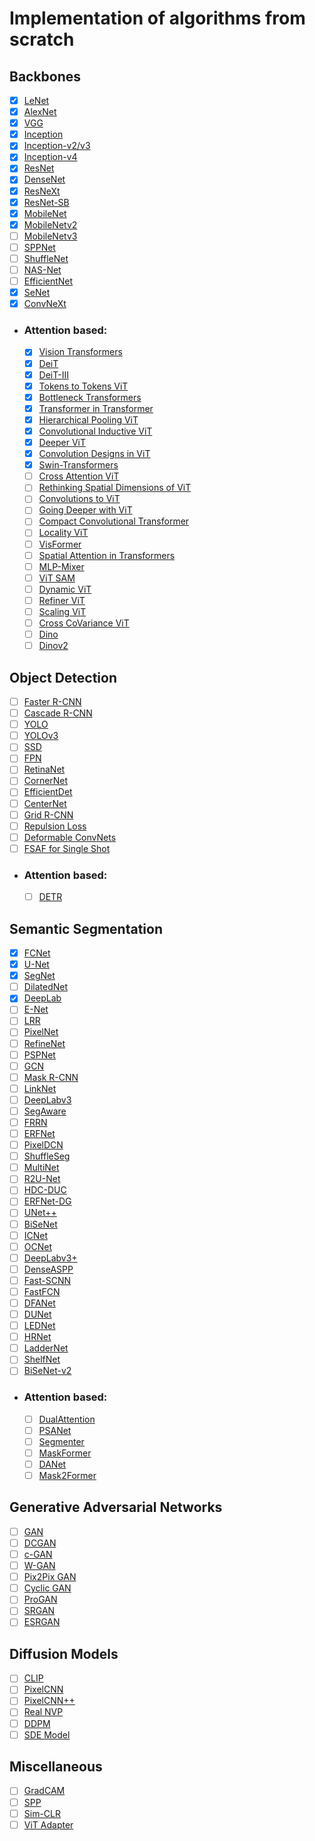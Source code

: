 # Implementation of algorithms from scratch

## Backbones

- [x] [LeNet](http://vision.stanford.edu/cs598_spring07/papers/Lecun98.pdf)
- [x] [AlexNet](https://shivam7569.github.io/cv/backbones_docs/AlexNet/backbones.AlexNet.model.html)
- [x] [VGG](https://arxiv.org/abs/1409.1556)
- [x] [Inception](https://arxiv.org/abs/1409.4842)
- [x] [Inception-v2/v3](https://arxiv.org/abs/1512.00567.pdf)
- [x] [Inception-v4](https://arxiv.org/abs/1602.07261.pdf)
- [x] [ResNet](https://arxiv.org/abs/1512.03385)
- [x] [DenseNet](https://arxiv.org/abs/1608.06993.pdf)
- [x] [ResNeXt](https://arxiv.org/abs/1611.05431)
- [x] [ResNet-SB](https://arxiv.org/abs/2110.00476)
- [x] [MobileNet](https://arxiv.org/abs/1704.04861)
- [x] [MobileNetv2](https://arxiv.org/abs/1801.04381)
- [ ] [MobileNetv3](https://arxiv.org/abs/1905.02244.pdf)
- [ ] [SPPNet](https://arxiv.org/abs/1406.4729)
- [ ] [ShuffleNet](https://arxiv.org/abs/1707.01083)
- [ ] [NAS-Net](https://arxiv.org/abs/1707.07012)
- [ ] [EfficientNet](https://arxiv.org/abs/1905.11946)
- [x] [SeNet](https://arxiv.org/abs/1709.01507)
- [x] [ConvNeXt](https://shivam7569.github.io/cv/backbones_docs/ConvNeXt/backbones.ConvNeXt.model.html)
- ### Attention based:
  - [x] [Vision Transformers](https://arxiv.org/abs/2010.11929)
  - [x] [DeiT](https://arxiv.org/abs/2012.12877.pdf)
  - [x] [DeiT-III](https://arxiv.org/abs/2204.07118)
  - [x] [Tokens to Tokens ViT](https://arxiv.org/abs/2101.11986.pdf)
  - [x] [Bottleneck Transformers](https://shivam7569.github.io/cv/backbones_docs/attention_based/BoT_ViT/backbones.BoT_ViT.model.html)
  - [x] [Transformer in Transformer](https://arxiv.org/abs/2103.00112v3.pdf)
  - [x] [Hierarchical Pooling ViT](https://arxiv.org/abs/2103.10619.pdf)
  - [x] [Convolutional Inductive ViT](https://shivam7569.github.io/cv/backbones_docs/attention_based/ConViT/backbones.ConViT.model.html)
  - [x] [Deeper ViT](https://arxiv.org/abs/2103.11886.pdf)
  - [x] [Convolution Designs in ViT](https://shivam7569.github.io/cv/backbones_docs/attention_based/CeiT/backbones.CeiT.model.html)
  - [x] [Swin-Transformers](https://arxiv.org/abs/2103.14030)
  - [ ] [Cross Attention ViT](https://arxiv.org/abs/2103.14899.pdf)
  - [ ] [Rethinking Spatial Dimensions of ViT](https://arxiv.org/abs/2103.16302.pdf)
  - [ ] [Convolutions to ViT](https://arxiv.org/abs/2103.15808.pdf)
  - [ ] [Going Deeper with ViT](https://arxiv.org/abs/2103.17239.pdf)
  - [ ] [Compact Convolutional Transformer](https://arxiv.org/abs/2104.05704v4.pdf)
  - [ ] [Locality ViT](https://arxiv.org/abs/2104.05707.pdf)
  - [ ] [VisFormer](https://arxiv.org/abs/2104.12533.pdf)
  - [ ] [Spatial Attention in Transformers](https://arxiv.org/abs/2104.13840v4)
  - [ ] [MLP-Mixer](https://arxiv.org/abs/2105.01601.pdf)
  - [ ] [ViT SAM](https://arxiv.org/abs/2106.01548.pdf)
  - [ ] [Dynamic ViT](https://arxiv.org/abs/2106.02034)
  - [ ] [Refiner ViT](https://arxiv.org/abs/2106.03714)
  - [ ] [Scaling ViT](https://arxiv.org/abs/2106.04560.pdf)
  - [ ] [Cross CoVariance ViT](https://arxiv.org/abs/2106.09681.pdf)
  - [ ] [Dino](https://arxiv.org/abs/2104.14294)
  - [ ] [Dinov2](https://arxiv.org/abs/2304.07193)

## Object Detection

- [ ] [Faster R-CNN](https://arxiv.org/abs/1506.01497)
- [ ] [Cascade R-CNN](https://arxiv.org/abs/1712.00726)
- [ ] [YOLO](https://arxiv.org/abs/1506.02640)
- [ ] [YOLOv3](https://arxiv.org/abs/1804.02767)
- [ ] [SSD](https://arxiv.org/abs/1512.02325)
- [ ] [FPN](https://arxiv.org/abs/1612.03144)
- [ ] [RetinaNet](https://arxiv.org/abs/1708.02002)
- [ ] [CornerNet](https://arxiv.org/abs/1808.01244.pdf)
- [ ] [EfficientDet](https://arxiv.org/abs/1911.09070)
- [ ] [CenterNet](https://arxiv.org/abs/1904.08189)
- [ ] [Grid R-CNN](https://arxiv.org/abs/1811.12030.pdf)
- [ ] [Repulsion Loss](https://arxiv.org/abs/1711.07752.pdf)
- [ ] [Deformable ConvNets](https://arxiv.org/abs/1703.06211.pdf)
- [ ] [FSAF for Single Shot](https://arxiv.org/abs/1903.00621.pdf)
* ### Attention based:
  - [ ] [DETR](https://arxiv.org/abs/2005.12872)

## Semantic Segmentation

- [x] [FCNet](https://arxiv.org/abs/1411.4038.pdf)
- [x] [U-Net](https://arxiv.org/abs/1505.04597)
- [x] [SegNet](https://arxiv.org/abs/1511.00561.pdf)
- [ ] [DilatedNet](https://arxiv.org/pdf/1511.07122.pdf)
- [x] [DeepLab](https://arxiv.org/abs/1606.00915)
- [ ] [E-Net](https://arxiv.org/abs/1606.02147.pdf)
- [ ] [LRR](https://arxiv.org/pdf/1605.02264.pdf)
- [ ] [PixelNet](https://arxiv.org/pdf/1609.06694)
- [ ] [RefineNet](https://arxiv.org/abs/1611.06612.pdf)
- [ ] [PSPNet](https://arxiv.org/abs/1612.01105.pdf)
- [ ] [GCN](https://arxiv.org/pdf/1703.02719.pdf)
- [ ] [Mask R-CNN](https://arxiv.org/abs/1703.06870)
- [ ] [LinkNet](https://arxiv.org/pdf/1707.03718.pdf)
- [ ] [DeepLabv3](https://arxiv.org/abs/1706.05587)
- [ ] [SegAware](https://arxiv.org/pdf/1708.04607.pdf)
- [ ] [FRRN](https://openaccess.thecvf.com/content_cvpr_2017/papers/Pohlen_Full-Resolution_Residual_Networks_CVPR_2017_paper.pdf)
- [ ] [ERFNet](https://ieeexplore.ieee.org/stamp/stamp.jsp?tp=&arnumber=8063438)
- [ ] [PixelDCN](https://arxiv.org/pdf/1705.06820.pdf)
- [ ] [ShuffleSeg](https://arxiv.org/pdf/1803.03816.pdf)
- [ ] [MultiNet](https://arxiv.org/pdf/1612.07695.pdf)
- [ ] [R2U-Net](https://arxiv.org/abs/1802.06955.pdf)
- [ ] [HDC-DUC](https://arxiv.org/pdf/1702.08502.pdf)
- [ ] [ERFNet-DG](https://arxiv.org/abs/1806.08522.pdf)
- [ ] [UNet++](https://arxiv.org/pdf/1807.10165.pdf)
- [ ] [BiSeNet](https://arxiv.org/abs/1808.00897.pdf)
- [ ] [ICNet](https://arxiv.org/pdf/1704.08545.pdf)
- [ ] [OCNet](https://arxiv.org/abs/1809.00916.pdf)
- [ ] [DeepLabv3+](https://arxiv.org/abs/1802.02611.pdf)
- [ ] [DenseASPP](https://openaccess.thecvf.com/content_cvpr_2018/papers/Yang_DenseASPP_for_Semantic_CVPR_2018_paper.pdf)
- [ ] [Fast-SCNN](https://arxiv.org/pdf/1902.04502.pdf)
- [ ] [FastFCN](https://arxiv.org/pdf/1903.11816.pdf)
- [ ] [DFANet](https://arxiv.org/pdf/1904.02216.pdf)
- [ ] [DUNet](https://arxiv.org/pdf/1903.02120.pdf)
- [ ] [LEDNet](https://arxiv.org/pdf/1905.02423.pdf)
- [ ] [HRNet](https://arxiv.org/abs/1908.07919.pdf)
- [ ] [LadderNet](https://arxiv.org/pdf/1810.07810.pdf)
- [ ] [ShelfNet](https://arxiv.org/pdf/1811.11254.pdf)
- [ ] [BiSeNet-v2](https://arxiv.org/abs/2004.02147)
* ### Attention based:
  - [ ] [DualAttention](https://arxiv.org/pdf/1809.02983)
  - [ ] [PSANet](https://hszhao.github.io/papers/eccv18_psanet.pdf)
  - [ ] [Segmenter](https://arxiv.org/abs/2105.05633)
  - [ ] [MaskFormer](https://arxiv.org/abs/2107.06278)
  - [ ] [DANet](https://arxiv.org/abs/1809.02983.pdf)
  - [ ] [Mask2Former](https://arxiv.org/abs/2112.01527)
 
 ## Generative Adversarial Networks

- [ ] [GAN](https://arxiv.org/abs/1406.2661)
- [ ] [DCGAN](https://arxiv.org/abs/1511.06434)
- [ ] [c-GAN](https://arxiv.org/abs/1411.1784)
- [ ] [W-GAN](https://arxiv.org/abs/1701.07875)
- [ ] [Pix2Pix GAN](https://arxiv.org/abs/1611.07004)
- [ ] [Cyclic GAN](https://arxiv.org/abs/1703.10593)
- [ ] [ProGAN](https://arxiv.org/abs/1710.10196)
- [ ] [SRGAN](https://arxiv.org/abs/1609.04802)
- [ ] [ESRGAN](https://arxiv.org/abs/1809.00219)

## Diffusion Models

- [ ] [CLIP](https://arxiv.org/abs/2103.00020)
- [ ] [PixelCNN](https://arxiv.org/abs/1606.05328)
- [ ] [PixelCNN++](https://arxiv.org/abs/1701.05517)
- [ ] [Real NVP](https://arxiv.org/abs/1605.08803)
- [ ] [DDPM](https://arxiv.org/abs/2006.11239)
- [ ] [SDE Model](https://arxiv.org/abs/2011.13456)

## Miscellaneous

- [ ] [GradCAM](https://arxiv.org/abs/1610.02391)
- [ ] [SPP](https://arxiv.org/abs/1406.4729)
- [ ] [Sim-CLR](https://arxiv.org/abs/2002.05709)
- [ ] [ViT Adapter](https://arxiv.org/abs/2205.08534)
